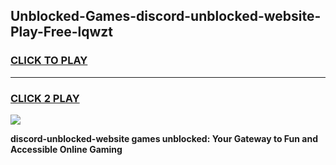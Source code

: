 
## Unblocked-Games-discord-unblocked-website-Play-Free-lqwzt
<h3>
<a href="https://premium76.site?title=discord-unblocked-website&ref=23A">CLICK TO PLAY</a></h3>
<hr>

<h3>
<a href="https://premium76.site?title=discord-unblocked-website&ref=23A">CLICK 2 PLAY</a>
  
</h3>

<a href="https://premium76.site?title=discord-unblocked-website&ref=23A"><img src="https://clearcache.store/games.png"></a>


**discord-unblocked-website games unblocked: Your Gateway to Fun and Accessible Online Gaming**
